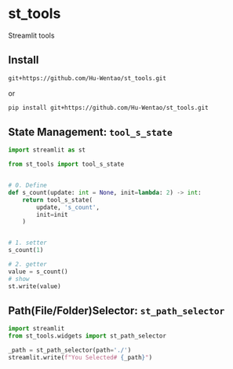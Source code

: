 # st_tools
Streamlit tools

## Install
```requirements.txt
git+https://github.com/Hu-Wentao/st_tools.git
```
or
```sh
pip install git+https://github.com/Hu-Wentao/st_tools.git
```

## State Management: `tool_s_state`

```python
import streamlit as st

from st_tools import tool_s_state


# 0. Define
def s_count(update: int = None, init=lambda: 2) -> int:
    return tool_s_state(
        update, 's_count',
        init=init
    )


# 1. setter
s_count(1)

# 2. getter
value = s_count()
# show
st.write(value)
```

## Path(File/Folder)Selector: `st_path_selector`

```python
import streamlit
from st_tools.widgets import st_path_selector

_path = st_path_selector(path='./')
streamlit.write(f"You Selected# {_path}")
```
